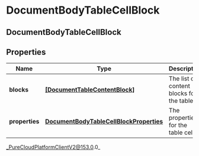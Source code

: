 # DocumentBodyTableCellBlock

## DocumentBodyTableCellBlock

## Properties

|Name | Type | Description | Notes|
|------------ | ------------- | ------------- | -------------|
| **blocks** | [**[DocumentTableContentBlock]**](DocumentTableContentBlock) | The list of content blocks for the table. | |
| **properties** | [**DocumentBodyTableCellBlockProperties**](DocumentBodyTableCellBlockProperties) | The properties for the table cell. | [optional] |



_PureCloudPlatformClientV2@153.0.0_
